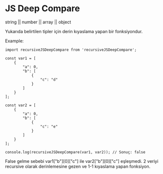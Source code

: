 # JS Deep Compare

string || number || array || object

Yukarıda belirtilen tipler için derin kıyaslama yapan bir fonksiyondur.

Example:

```
import recursiveJSDeepCompare from 'recursiveJSDeepCompare';

const var1 = [
    {
        "a": 0,
        "b": [
            {
                "c": "d"
            }
        ]
    }
];

const var2 = [
    {
        "a": 0,
        "b": [
            {
                "c": "e"
            }
        ]
    }
];

console.log(recursiveJSDeepCompare(var1, var2)); // Sonuç: false
```

False gelme sebebi var1["b"][0]["c"] ile var2["b"][0]["c"] eşleşmedi.
2 veriyi recursive olarak derinlemesine gezen ve 1-1 kıyaslama yapan fonksiyon.